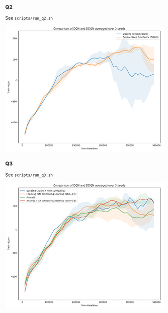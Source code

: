 ### Q2

See `scripts/run_q2.sh`

![](report_resources/q2.png)

<div style="page-break-after: always;"></div>


### Q3

See `scripts/run_q3.sh`

![](report_resources/q3.png)

<div style="page-break-after: always;"></div>
